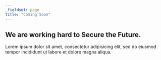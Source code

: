 ```yaml
---
_fieldset: page
title: "Coming Soon"
---
```


<div class="content">
    <section class="under-construction">
        <h1 class="title">
          We are working hard to Secure the Future.
        </h1>
        <div class="desc">
          Lorem ipsum dolor sit amet, consectetur adipisicing elit, sed do eiusmod tempor incididunt ut labore et dolore magna aliqua.
        </div>
    </section>
</div>
